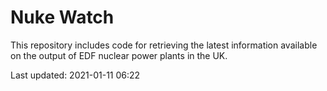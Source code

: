 # Nuke Watch

This repository includes code for retrieving the latest information available on the output of EDF nuclear power plants in the UK.

Last updated: 2021-01-11 06:22
